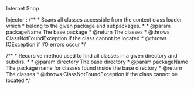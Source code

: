 Internet Shop

Injector :
/**
     * Scans all classes accessible from the context class loader which
     * belong to the given package and subpackages.
     *
     * @param packageName The base package
     * @return The classes
     * @throws ClassNotFoundException if the class cannot be located
     * @throws IOException            if I/O errors occur
     */

/**
     * Recursive method used to find all classes in a given directory and subdirs.
     *
     * @param directory   The base directory
     * @param packageName The package name for classes found inside the base directory
     * @return The classes
     * @throws ClassNotFoundException if the class cannot be located
     */

